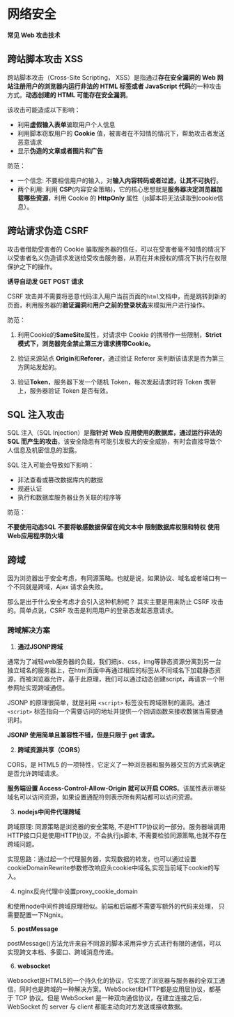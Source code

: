# 网络安全

**常见 Web 攻击技术**

## 跨站脚本攻击 XSS

跨站脚本攻击（Cross-Site Scripting， XSS）是指通过**存在安全漏洞的 Web 网站注册用户的浏览器内运行非法的 HTML 标签或者 JavaScript 代码**的一种攻击方式。**动态创建的 HTML 可能存在安全漏洞**。

该攻击可能造成以下影响：

- 利用**虚假输入表单**骗取用户个人信息
- 利用脚本窃取用户的 **Cookie** 值，被害者在不知情的情况下，帮助攻击者发送恶意请求
- 显示**伪造的文章或者图片和广告**

防范：

- 一个信念: 不要相信用户的输入，对**输入内容转码或者过滤，让其不可执行**。
- 两个利用: 利用 **CSP**(内容安全策略)，它的核心思想就是**服务器决定浏览器加载哪些资源**，利用 Cookie 的 **HttpOnly** 属性（js脚本将无法读取到cookie信息）。

## 跨站请求伪造 CSRF

攻击者借助受害者的 Cookie 骗取服务器的信任，可以在受害者毫不知情的情况下以受害者名义伪造请求发送给受攻击服务器，从而在并未授权的情况下执行在权限保护之下的操作。

**诱导自动发 GET POST 请求**

CSRF 攻击并不需要将恶意代码注入用户当前页面的`html`文档中，而是跳转到新的页面，利用服务器的**验证漏洞**和**用户之前的登录状态**来模拟用户进行操作。

防范：

1. 利用Cookie的**SameSite**属性，对请求中 Cookie 的携带作一些限制，**Strict模式下，浏览器完全禁止第三方请求携带Cookie。**

2. 验证来源站点 **Origin**和**Referer**，通过验证 Referer 来判断该请求是否为第三方网站发起的。

3. 验证**Token**，服务器下发一个随机 Token，每次发起请求时将 Token 携带上，服务器验证 Token 是否有效。

## SQL 注入攻击

SQL 注入（SQL Injection）是**指针对 Web 应用使用的数据库，通过运行非法的 SQL 而产生的攻击**。该安全隐患有可能引发极大的安全威胁，有时会直接导致个人信息及机密信息的泄露。

SQL 注入可能会导致如下影响：

- 非法查看或篡改数据库内的数据
- 规避认证
- 执行和数据库服务器业务关联的程序等

防范：

**不要使用动态SQL**  **不要将敏感数据保留在纯文本中**   **限制数据库权限和特权**   **使用Web应用程序防火墙**

## 跨域
因为浏览器出于安全考虑，有同源策略。也就是说，如果协议、域名或者端口有一个不同就是跨域，Ajax 请求会失败。

那么是出于什么安全考虑才会引入这种机制呢？ 其实主要是用来防止 CSRF 攻击的。简单点说，CSRF 攻击是利用用户的登录态发起恶意请求。
### 跨域解决方案

1. **通过JSONP跨域**

通常为了减轻web服务器的负载，我们把js、css，img等静态资源分离到另一台独立域名的服务器上，在html页面中再通过相应的标签从不同域名下加载静态资源，而被浏览器允许，基于此原理，我们可以通过动态创建script，再请求一个带参网址实现跨域通信。

JSONP 的原理很简单，就是利用 `<script>` 标签没有跨域限制的漏洞。通过 `<script>` 标签指向一个需要访问的地址并提供一个回调函数来接收数据当需要通讯时。

**JSONP 使用简单且兼容性不错，但是只限于 get 请求。**

2. **跨域资源共享（CORS）**

CORS，是 HTML5 的一项特性，它定义了一种浏览器和服务器交互的方式来确定是否允许跨域请求。

**服务端设置 Access-Control-Allow-Origin 就可以开启 CORS**。该属性表示哪些域名可以访问资源，如果设置通配符则表示所有网站都可以访问资源。

3. **nodejs中间件代理跨域**

跨域原理: 同源策略是浏览器的安全策略, 不是HTTP协议的一部分。服务器端调用HTTP接口只是使用HTTP协议，不会执行js脚本, 不需要检验同源策略,也就不存在跨域问题。

实现思路：通过起一个代理服务器，实现数据的转发，也可以通过设置cookieDomainRewrite参数修改响应头cookie中域名,实现当前域下cookie的写入。

4. nginx反向代理中设置proxy_cookie_domain

和使用node中间件跨域原理相似。前端和后端都不需要写额外的代码来处理， 只需要配置一下Ngnix。

5. **postMessage**

postMessage()方法允许来自不同源的脚本采用异步方式进行有限的通信，可以实现跨文本档、多窗口、跨域消息传递。

6. **websocket**

Websocket是HTML5的一个持久化的协议，它实现了浏览器与服务器的全双工通信，同时也是跨域的一种解决方案。WebSocket和HTTP都是应用层协议，都基于 TCP 协议。但是 WebSocket 是一种双向通信协议，在建立连接之后，WebSocket 的 server 与 client 都能主动向对方发送或接收数据。
